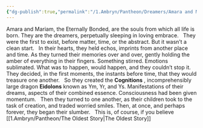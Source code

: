 ```yaml
---
{"dg-publish":true,"permalink":"/1.Ambryn/Pantheon/Dreamers/Amara and Mariam/"}
---
```


Amara and Mariam, the Eternally Bonded, are the souls from which all life is born. They are the dreamers, perpetually sleeping in loving embrace.   They were the first to exist, before matter, time, or the abstract. But it wasn’t a clean start.   In their hearts, they held echos, imprints from another place and time. As they turned their memories over and over, gently holding the amber of everything in their fingers. Something stirred. Emotions sublimated. What was to happen, would happen, and they couldn’t stop it. They decided, in the first moments, the instants before time, that they would treasure one another.   So they created the **Cognitions** , incomprehensibly large dragon **Eidolons** known as Ym, Yr, and Ys. Manifestations of their dreams, aspects of their combined essence. Consciousness had been given momentum.   Then they turned to one another, as their children took to the task of creation, and traded worried smiles. Then, at once, and perhaps forever, they began their slumber.   This is, of course, if you believe [[1.Ambryn/Pantheon/The Oldest Story\|The Oldest Story]]